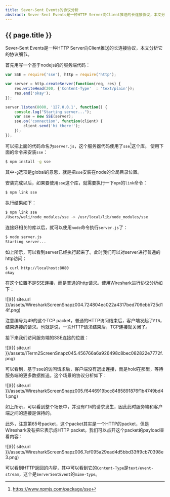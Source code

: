 ```yaml
---
title: Sever-Sent Events的协议分析
abstract: Sever-Sent Events是一种HTTP Server向Client推送的长连接协议，本文分析它的协议细节。
---
```


## {{ page.title }}

Sever-Sent Events是一种HTTP Server向Client推送的长连接协议，本文分析它的协议细节。

首先用写一个基于nodejs的的服务端代码：

```js
var SSE = require('sse'), http = require('http');

var server = http.createServer(function(req, res) {
	res.writeHead(200, {'Content-Type'  : 'text/plain'});
	res.end('okay');
});

server.listen(8080, '127.0.0.1', function() {
	console.log("Starting server...");
	var sse = new SSE(server);
	sse.on('connection', function(client) {
		client.send('hi there!');
	});
});
```

可以把上面的代码命名为`server.js`，这个服务器代码使用了`sse`[^sse]这个库。 使用下面的命令来安装`sse`：

[^sse]: https://www.npmjs.com/package/sse

```bash
$ npm install -g sse
```

其中`-g`选项是global的意思，就是把`sse`安装在node的全局目录位置。

安装完成以后，如果要使用`sse`这个库，就需要执行一下`npm`的`link`命令：

```bash
$ npm link sse
```

执行结果如下：

```bash
$ npm link sse
/Users/weli/node_modules/sse -> /usr/local/lib/node_modules/sse
```

连接好相关的库以后，就可以使用`node`命令执行`server.js`了：

```bash
$ node server.js
Starting server...
```

如上所示，可以看到server已经执行起来了。此时我们可以对server进行普通的http访问：

```bash
$ curl http://localhost:8080
okay
```

在这个位置不是SSE连接，而是普通的http请求。使用Wireshark进行协议分析如下：

![]({{ site.url }}/assets/WiresharkScreenSnapz004.724804ec022a4317bed706ebb725d14f.png)

注意编号为49的这个TCP packet，普通的HTTP访问结束后，客户端发起了`FIN`，结束连接的请求。也就是说，一次HTTP请求结束后，TCP连接就关闭了。

接下来我们访问服务端的SSE连接的位置：

![]({{ site.url }}/assets/iTerm2ScreenSnapz045.456766a6a926498c8bec082822e7772f.png)

可以看到，基于sse的访问请求后，客户端没有退出连接，而是hold在那里，等待服务端的更多数据推送。这个场景的协议分析如下：

![]({{ site.url }}/assets/WiresharkScreenSnapz005.f6446919bcc8485891876f1b4749bd41.png)

如上所示，可以看到整个场景中，并没有`FIN`的请求发生，因此此时服务端和客户端之间的连接是保持的。

此外，注意第65号packet，这个packet其实是一个HTTP的packet，但是Wireshark没有把它表示成HTTP packet。我们可以点开这个packet的payload查看内容：

![]({{ site.url }}/assets/WiresharkScreenSnapz006.7ef095a29ead4d5bbd33ff9cb70398e3.png)

可以看到HTTP返回的内容，其中可以看到它的`Content-Type`是`text/event-stream`，这个是`ServerSentEvent`的`mime-type`。
